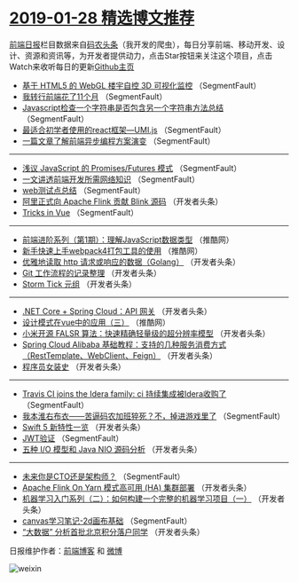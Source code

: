 # [2019-01-28 精选博文推荐](https://toutiao.qdkfweb.cn/date/2019/01/28)

[前端日报](https://qdkfweb.cn/c/news)栏目数据来自[码农头条](https://toutiao.qdkfweb.cn/)（我开发的爬虫），每日分享前端、移动开发、设计、资源和资讯等，为开发者提供动力，点击Star按钮来关注这个项目，点击Watch来收听每日的更新[Github主页](https://github.com/kujian/frontendDaily)
* [基于 HTML5 的 WebGL 楼宇自控 3D 可视化监控](https://toutiao.qdkfweb.cn/99453.html) （SegmentFault）
* [我转行前端花了11个月](https://toutiao.qdkfweb.cn/99371.html) （SegmentFault）
* [Javascript检查一个字符串是否包含另一个字符串方法总结](https://toutiao.qdkfweb.cn/99380.html) （SegmentFault）
* [最适合初学者使用的react框架—UMI.js](https://toutiao.qdkfweb.cn/99377.html) （SegmentFault）
* [一篇文章了解前端异步编程方案演变](https://toutiao.qdkfweb.cn/99456.html) （SegmentFault）

***
* [浅议 JavaScript 的 Promises/Futures 模式](https://toutiao.qdkfweb.cn/99457.html) （SegmentFault）
* [一文讲透前端开发所需网络知识](https://toutiao.qdkfweb.cn/99372.html) （SegmentFault）
* [web测试点总结](https://toutiao.qdkfweb.cn/99386.html) （SegmentFault）
* [阿里正式向 Apache Flink 贡献 Blink 源码](https://toutiao.qdkfweb.cn/99476.html) （开发者头条）
* [Tricks in Vue](https://toutiao.qdkfweb.cn/99387.html) （SegmentFault）

***
* [前端进阶系列（第1期）：理解JavaScript数据类型](https://toutiao.qdkfweb.cn/99434.html) （推酷网）
* [新手快速上手webpack4打包工具的使用](https://toutiao.qdkfweb.cn/99435.html) （推酷网）
* [优雅地读取 http 请求或响应的数据（Golang）](https://toutiao.qdkfweb.cn/99460.html) （开发者头条）
* [Git 工作流程的记录整理](https://toutiao.qdkfweb.cn/99397.html) （开发者头条）
* [Storm Tick 元组](https://toutiao.qdkfweb.cn/99477.html) （开发者头条）

***
* [.NET Core + Spring Cloud：API 网关](https://toutiao.qdkfweb.cn/99478.html) （开发者头条）
* [设计模式在vue中的应用（三）](https://toutiao.qdkfweb.cn/99433.html) （推酷网）
* [小米开源 FALSR 算法：快速精确轻量级的超分辨率模型](https://toutiao.qdkfweb.cn/99402.html) （开发者头条）
* [Spring Cloud Alibaba 基础教程：支持的几种服务消费方式（RestTemplate、WebClient、Feign）](https://toutiao.qdkfweb.cn/99469.html) （开发者头条）
* [程序员女装史](https://toutiao.qdkfweb.cn/99405.html) （开发者头条）

***
* [Travis CI joins the Idera family: ci 持续集成被Idera收购了](https://toutiao.qdkfweb.cn/99383.html) （SegmentFault）
* [我本淮右布衣——苦逼码农加班猝死？不，掉进游戏里了](https://toutiao.qdkfweb.cn/99384.html) （SegmentFault）
* [Swift 5 新特性一览](https://toutiao.qdkfweb.cn/99408.html) （开发者头条）
* [JWT验证](https://toutiao.qdkfweb.cn/99385.html) （SegmentFault）
* [五种 I/O 模型和 Java NIO 源码分析](https://toutiao.qdkfweb.cn/99464.html) （开发者头条）

***
* [未来你是CTO还是架构师？](https://toutiao.qdkfweb.cn/99375.html) （SegmentFault）
* [Apache Flink On Yarn 模式高可用 (HA) 集群部署](https://toutiao.qdkfweb.cn/99409.html) （开发者头条）
* [机器学习入门系列（二）：如何构建一个完整的机器学习项目（一）](https://toutiao.qdkfweb.cn/99475.html) （开发者头条）
* [canvas学习笔记-2d画布基础](https://toutiao.qdkfweb.cn/99454.html) （SegmentFault）
* [“大数据” 分析首批北京积分落户同学](https://toutiao.qdkfweb.cn/99398.html) （开发者头条）

日报维护作者：[前端博客](https://qdkfweb.cn/) 和 [微博](https://qdkfweb.cn/go/weibo)

![weixin](https://user-images.githubusercontent.com/3055447/38468989-651132ac-3b80-11e8-8e6b-15122322a9d7.png)